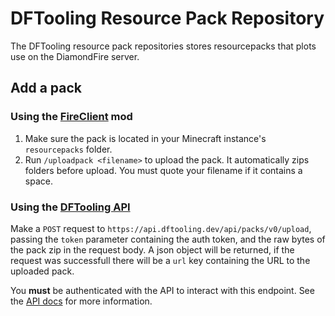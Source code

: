 # DFTooling Resource Pack Repository
The DFTooling resource pack repositories stores resourcepacks that plots use on the DiamondFire server.

## Add a pack

### Using the [FireClient](https://modrinth.com/mod/fireclient) mod

1. Make sure the pack is located in your Minecraft instance's `resourcepacks` folder.
2. Run `/uploadpack <filename>` to upload the pack. It automatically zips folders before upload. You must quote your filename if it contains a space.

### Using the [DFTooling API](https://api.dftooling.dev/docs)

Make a `POST` request to `https://api.dftooling.dev/api/packs/v0/upload`, passing the `token` parameter containing the auth token, and the raw bytes of the pack zip in the request body. A json object will be returned, if the request was successfull there will be a `url` key containing the URL to the uploaded pack.

You **must** be authenticated with the API to interact with this endpoint. See the [API docs](https://api.dftooling.dev/docs) for more information.
